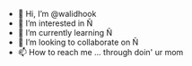 - 👋 Hi, I’m @walidhook
- 👀 I’m interested in Ñ
- 🌱 I’m currently learning Ñ
- 💞️ I’m looking to collaborate on Ñ
- 📫 How to reach me ... through doin' ur mom

<!---
walidhook/walidhook is a ✨ special ✨ repository because its `README.md` (this file) appears on your GitHub profile.
You can click the Preview link to take a look at your changes.
--->
